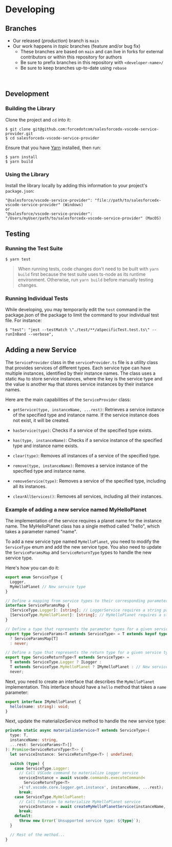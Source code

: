 # Developing

## Branches

- Our released (_production_) branch is `main`
- Our work happens in _topic_ branches (feature and/or bug fix)
  - These branches are based on `main` and can live in forks for external contributors or within this repository for authors
  - Be sure to prefix branches in this repository with `<developer-name>/`
  - Be sure to keep branches up-to-date using `rebase`

<br/>

## Development

### Building the Library
Clone the project and `cd` into it:

```
$ git clone git@github.com:forcedotcom/salesforcedx-vscode-service-provider.git
$ cd salesforcedx-vscode-service-provider
```

Ensure that you have [Yarn](https://yarnpkg.com/) installed, then run:

```
$ yarn install
$ yarn build
```
### Using the Library

Install the library locally by adding this information to your project's `package.json`:

```
"@salesforce/vscode-service-provider": "file://path/to/salesforcedx-vscode-service-provider" (Windows)
or
"@salesforce/vscode-service-provider": "/Users/myUser/path/to/salesforcedx-vscode-service-provider" (MacOS)
```


## Testing
### Running the Test Suite

```
$ yarn test
```

> When running tests, code changes don't need to be built with `yarn build` first because the test suite uses ts-node as its runtime environment. Otherwise, run `yarn build` before manually testing changes.

### Running Individual Tests

While developing, you may temporarily edit the `test` command in the package.json of the package to limit the command to your individual test file. For instance:

```
$ "test": "jest --testMatch \"./test/**/aSpecificTest.test.ts\" --runInBand --verbose",
```
## Adding a new Service
The `ServiceProvider` class in the `serviceProvider.ts` file is a utility class that provides services of different types. Each service type can have multiple instances, identified by their instance names. The class uses a static `Map` to store service instances, where the key is the service type and the value is another `Map` that stores service instances by their instance names.

Here are the main capabilities of the `ServiceProvider` class:

- `getService(type, instanceName, ...rest)`: Retrieves a service instance of the specified type and instance name. If the service instance does not exist, it will be created.

- `hasService(type)`: Checks if a service of the specified type exists.

- `has(type, instanceName)`: Checks if a service instance of the specified type and instance name exists.

- `clear(type)`: Removes all instances of a service of the specified type.

- `remove(type, instanceName)`: Removes a service instance of the specified type and instance name.

- `removeService(type)`: Removes a service of the specified type, including all its instances.

- `clearAllServices()`: Removes all services, including all their instances.

### Example of adding a new service named MyHelloPlanet
The implementation of the service requires a planet name for the instance name.
The MyHelloPlanet class has a single method called "hello", which takes a parameter named "name".

To add a new service type named `MyHelloPlanet`, you need to modify the `ServiceType` enum and add the new service type.
You also need to update the `ServiceParamsMap` and `ServiceReturnType` types to handle the new service type.

Here's how you can do it:

```typescript
export enum ServiceType {
  Logger,
  MyHelloPlanet // New service type
}

// Define a mapping from service types to their corresponding parameter types
interface ServiceParamsMap {
  [ServiceType.Logger]: [string]; // LoggerService requires a string parameter
  [ServiceType.MyHelloPlanet]: [string]; // MyHelloPlanet requires a string parameter
}

// Define a type that represents the parameter types for a given service type
export type ServiceParams<T extends ServiceType> = T extends keyof typeof ServiceType
  ? ServiceParamsMap[T]
  : never;

// Define a type that represents the return type for a given service type
export type ServiceReturnType<T extends ServiceType> =
  T extends ServiceType.Logger ? ILogger :
  T extends ServiceType.MyHelloPlanet ? IMyHelloPlanet : // New service return type
  never;
```

Next, you need to create an interface that describes the `MyHelloPlanet` implementation.
This interface should have a `hello` method that takes a `name` parameter:

```typescript
export interface IMyHelloPlanet {
  hello(name: string): void;
}
```

Next, update the materializeService method to handle the new service type:
```typescript
private static async materializeService<T extends ServiceType>(
  type: T,
  instanceName: string,
  ...rest: ServiceParams<T>[]
): Promise<ServiceReturnType<T>> {
  let serviceInstance: ServiceReturnType<T> | undefined;

  switch (type) {
    case ServiceType.Logger:
      // Call VSCode command to materialize Logger service
      serviceInstance = await vscode.commands.executeCommand<
        ServiceReturnType<T>
      >('sf.vscode.core.logger.get.instance', instanceName, ...rest);
      break;
    case ServiceType.MyHelloPlanet:
      // Call function to materialize MyHelloPlanet service
      serviceInstance = await createMyHelloPlanetService(instanceName, ...rest);
      break;
    default:
      throw new Error(`Unsupported service type: ${type}`);
  }

  // Rest of the method...
}
```

